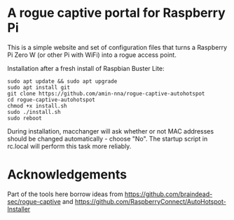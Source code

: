 # A rogue captive portal for Raspberry Pi

This is a simple website and set of configuration files that turns a Raspberry Pi Zero W (or other Pi with WiFi) into a rogue access point. 

Installation after a fresh install of Raspbian Buster Lite:
```
sudo apt update && sudo apt upgrade
sudo apt install git 
git clone https://github.com/amin-nna/rogue-captive-autohotspot
cd rogue-captive-autohotspot
chmod +x install.sh
sudo ./install.sh
sudo reboot

```
During installation, macchanger will ask whether or not MAC addresses should be changed automatically - choose "No". The startup script in rc.local will perform this task more reliably.

# Acknowledgements
Part of the tools here borrow ideas from https://github.com/braindead-sec/rogue-captive and https://github.com/RaspberryConnect/AutoHotspot-Installer

